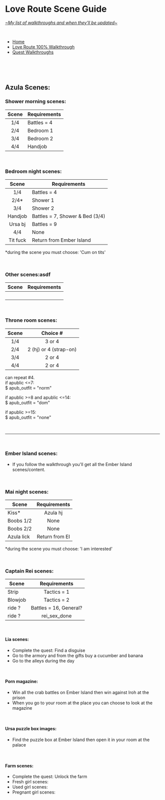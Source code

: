 # Love Route Scene Guide
[*\~My list of walkthroughs and when they'll be updated\~*](https://www.patreon.com/maimlain)

<br>

- [Home](https://github.com/maim-lain/fourelements/blob/master/book-2/home.md)  
- [Love Route 100% Walkthrough](https://github.com/maim-lain/fourelements/blob/master/book-2/loveroute.md)  
- [Quest Walkthroughs](https://github.com/maim-lain/fourelements/blob/master/book-2/quests.md)  

<br>
<br>
<br>

## Azula Scenes:
### Shower morning scenes:
Scene | Requirements
:---: | ---
1/4 | Battles = 4
2/4 | Bedroom 1
3/4 | Bedroom 2
4/4 | Handjob

<br>

### Bedroom night scenes:
Scene | Requirements
:---: | ---
1/4 | Battles = 4
2/4* | Shower 1
3/4 | Shower 2
Handjob | Battles = 7, Shower & Bed (3/4)
Ursa bj | Battles = 9
4/4 | None
Tit fuck | Return from Ember Island

*during the scene you must choose: 'Cum on tits'  

<br>

### Other scenes:asdf
Scene | Requirements
--- | ---
&nbsp; | &nbsp;

<br>

### Throne room scenes:
Scene | Choice #
:---: | :---:
1/4 | 3 or 4
2/4 | 2 (hj) or 4 (strap-on)
3/4 | 2 or 4
4/4 | 2 or 4

can repeat #4.  
if apublic <=7:  
$ apub_outfit = "norm"

if apublic >=8 and apublic <=14:  
$ apub_outfit = "dom"

if apublic >=15:  
$ apub_outfit = "none"

<br>

---

<br>

### Ember Island scenes:
- If you follow the walkthrough you'll get all the Ember Island scenes/content.

<br>

### Mai night scenes:
Scene | Requirements
--- | :---:
Kiss* | Azula hj
Boobs 1/2 | None
Boobs 2/2 | None
Azula lick | Return from EI

*during the scene you must choose: 'I am interested'

<br>

### Captain Rei scenes:
Scene | Requirements
--- | :---:
Strip | Tactics = 1
Blowjob | Tactics = 2
ride ? | Battles = 16, General?
ride ? | rei_sex_done

<br>

#### Lia scenes:
- Complete the quest: Find a disguise
- Go to the armory and from the gifts buy a cucumber and banana
- Go to the alleys during the day

<br>

#### Porn magazine:
- Win all the crab battles on Ember Island then win against Iroh at the prison
- When you go to your room at the place you can choose to look at the magazine

<br>

#### Ursa puzzle box images:
- Find the puzzle box at Ember Island then open it in your room at the palace

<br>

#### Farm scenes:
- Complete the quest: Unlock the farm
- Fresh girl scenes: 
- Used girl scenes: 
- Pregnant girl scenes: 


<!---

lia free -> love route
caught scenes still only on love route



zsleep
zshower

--->
